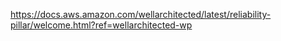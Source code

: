 https://docs.aws.amazon.com/wellarchitected/latest/reliability-pillar/welcome.html?ref=wellarchitected-wp